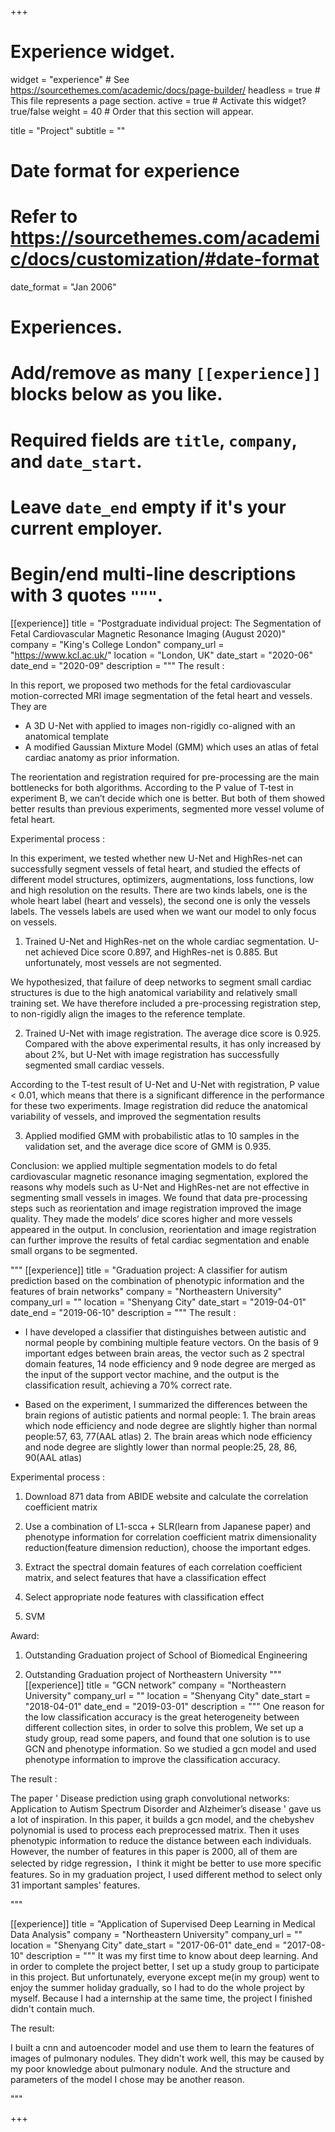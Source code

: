 +++
# Experience widget.
widget = "experience"  # See https://sourcethemes.com/academic/docs/page-builder/
headless = true  # This file represents a page section.
active = true  # Activate this widget? true/false
weight = 40  # Order that this section will appear.

title = "Project"
subtitle = ""

# Date format for experience
#   Refer to https://sourcethemes.com/academic/docs/customization/#date-format
date_format = "Jan 2006"

# Experiences.
#   Add/remove as many `[[experience]]` blocks below as you like.
#   Required fields are `title`, `company`, and `date_start`.
#   Leave `date_end` empty if it's your current employer.
#   Begin/end multi-line descriptions with 3 quotes `"""`.

[[experience]]
  title = "Postgraduate individual project: The Segmentation of Fetal Cardiovascular Magnetic Resonance Imaging (August 2020)"
  company = "King's College London"
  company_url = "https://www.kcl.ac.uk/"
  location = "London, UK"
  date_start = "2020-06"
  date_end = "2020-09"
  description = """
  The result :
  
  In this report, we proposed two methods for the fetal cardiovascular motion-corrected MRI image segmentation of the fetal heart and vessels. They are 
  * A 3D U-Net with applied to images non-rigidly co-aligned with an anatomical template 
  * A modified Gaussian Mixture Model (GMM) which uses an atlas of fetal cardiac anatomy as prior information.
  
  The reorientation and registration required for pre-processing are the main bottlenecks for both algorithms. According to the P value of T-test in experiment B, we can’t decide which one is better. But both of them showed better results than previous experiments, segmented more vessel volume of fetal heart.

  Experimental process :
  
  In this experiment, we tested whether new U-Net and HighRes-net can successfully segment vessels of fetal heart, and studied the effects of different model structures, optimizers, augmentations, loss functions, low and high resolution on the results.
There are two kinds labels, one is the whole heart label (heart and vessels), the second one is only the vessels labels. The vessels labels are used when we want our model to only focus on vessels.

  1. Trained U-Net and HighRes-net on the whole cardiac segmentation. U-net achieved Dice score 0.897, and HighRes-net is 0.885. But unfortunately, most vessels are not segmented.
  
  We hypothesized, that failure of deep networks to segment small cardiac structures is due to the high anatomical variability and relatively small training set. We have therefore included a pre-processing registration step, to non-rigidly align the images to the reference template.
  
  2. Trained U-Net with image registration. The average dice score is 0.925. Compared with the above experimental results, it has only increased by about 2%, but U-Net with image registration has successfully segmented small cardiac vessels. 
  
  According to the T-test result of U-Net and U-Net with registration, P value < 0.01, which means that there is a significant difference in the performance for these two experiments. Image registration did reduce the anatomical variability of vessels, and improved the segmentation results
  
  3. Applied modified GMM with probabilistic atlas to 10 samples in the validation set, and the average dice score of GMM is 0.935.
   
  
  Conclusion:
  we applied multiple segmentation models to do fetal cardiovascular magnetic resonance imaging segmentation, explored the reasons why models such as U-Net and HighRes-net are not effective in segmenting small vessels in images. We found that data pre-processing steps such as reorientation and image registration improved the image quality. They made the models‘ dice scores higher and more vessels appeared in the output. In conclusion, reorientation and image registration can further improve the results of fetal cardiac segmentation and enable small organs to be segmented.


"""
[[experience]]
  title = "Graduation project: A classifier for autism prediction based on the combination of phenotypic information and the features of brain networks"
  company = "Northeastern University"
  company_url = ""
  location = "Shenyang City"
  date_start = "2019-04-01"
  date_end = "2019-06-10"
  description = """
  The result :
  
  * I have developed a classifier that distinguishes between autistic and normal people by combining multiple feature vectors. On the basis of 9 important edges between brain areas, the vector such as 2 spectral domain features, 14 node efficiency and 9 node degree are merged as the input of the support vector machine, and the output is the classification result, achieving a 70% correct rate. 
  
  * Based on the experiment, I summarized the differences between the brain regions of autistic patients and normal people:   1. The brain areas which node efficiency and node degree are slightly higher than normal people:57, 63, 77(AAL atlas)    2. The brain areas which node efficiency and node degree are slightly lower than normal people:25, 28, 86, 90(AAL atlas)


  Experimental process :
  
  1. Download 871 data from ABIDE website and calculate the correlation coefficient matrix
  
  2. Use a combination of L1-scca + SLR(learn from Japanese paper) and phenotype information for correlation coefficient matrix dimensionality reduction(feature dimension reduction), choose the important edges.
  
  3. Extract the spectral domain features of each correlation coefficient matrix, and select features that have a classification effect
  
  4. Select appropriate node features with classification effect
  
  5. SVM
  
  
  Award:
  
  1. Outstanding Graduation project of School of Biomedical Engineering 
  
  2. Outstanding Graduation project of Northeastern University
  """
[[experience]]
  title = "GCN network"
  company = "Northeastern University"
  company_url = ""
  location = "Shenyang City"
  date_start = "2018-04-01"
  date_end = "2019-03-01"
  description = """
One reason for the low classification accuracy is the great heterogeneity between different collection sites, in order to solve this problem, We set up a study group, read some papers, and found that one solution is to use GCN and phenotype information. So we studied a gcn model and used phenotype information to improve the classification accuracy.
  
  
  The result :
  
The paper ' Disease prediction using graph convolutional networks: Application to Autism Spectrum Disorder and Alzheimer’s disease ' gave us a lot of inspiration. In this paper, it builds a gcn model, and the chebyshev polynomial is used to process each preprocessed matrix. Then it uses phenotypic information to reduce the distance between each individuals. However, the number of features in this paper is 2000, all of them are selected by ridge regression，I think it might be better to use more specific features. So in my graduation project, I used different method to select only 31 important samples' features.
  
  
  """
  
  
  
  
  
  [[experience]]
  title = "Application of Supervised Deep Learning in Medical Data Analysis"
  company = "Northeastern University"
  company_url = ""
  location = "Shenyang City"
  date_start = "2017-06-01"
  date_end = "2017-08-10"
  description = """
It was my first time to know about deep learning. And in order to complete the project better, I set up a study group to participate in this project. But unfortunately, everyone except me(in my group) went to enjoy the summer holiday gradually, so I had to do the whole project by myself. Because I had a internship at the same time, the project I finished didn't contain much.
  
  
  The result:
  
  I built a cnn and autoencoder model and use them to learn the features of images of pulmonary nodules. They didn't work well, this may be caused by my poor knowledge about pulmonary nodule. And the structure and parameters of the model I chose may be another reason.
  
  """

+++

